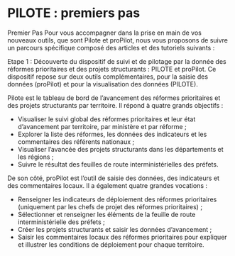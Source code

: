# PILOTE : premiers pas

Premier Pas
Pour vous accompagner dans la prise en main de vos nouveaux outils, que sont Pilote et proPilot, nous vous proposons de suivre un parcours spécifique composé des articles et des tutoriels suivants :

Etape 1 : Découverte du dispositif de suivi et de pilotage par la donnée des réformes prioritaires et des projets structurants : PILOTE et proPilot.
Ce dispositif repose sur deux outils complémentaires, pour la saisie des données (proPilot) et pour la visualisation des données (PILOTE).

Pilote est le tableau de bord de l’avancement des réformes prioritaires et des projets structurants par territoire. Il répond à quatre grands objectifs : 
-	Visualiser le suivi global des réformes prioritaires et leur état d’avancement par territoire, par ministère et par réforme ;
-	Explorer la liste des réformes, les données des indicateurs et les commentaires des référents nationaux ;
-	Visualiser l’avancée des projets structurants dans les départements et les régions ;
-	Suivre le résultat des feuilles de route interministérielles des préfets.

De son côté, proPilot est l’outil de saisie des données, des indicateurs et des commentaires locaux. Il a également quatre grandes vocations : 
-	Renseigner les indicateurs de déploiement des réformes prioritaires (uniquement par les chefs de projet des réformes prioritaires) ;
-	Sélectionner et renseigner les éléments de la feuille de route interministérielle des préfets ;
-	Créer les projets structurants et saisir les données d’avancement ;
-	Saisir les commentaires locaux des réformes prioritaires pour expliquer et illustrer les conditions de déploiement pour chaque territoire.



